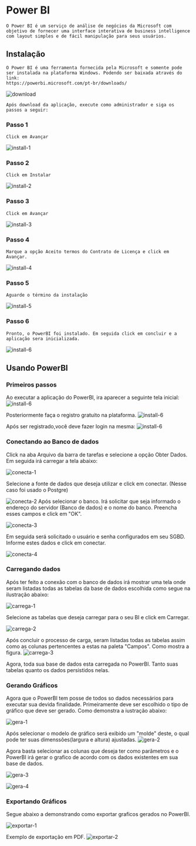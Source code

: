 # Power BI

    O Power BI é um serviço de análise de negócios da Microsoft com objetivo de fornecer uma interface interativa de business intelligence com layout simples e de fácil manipulação para seus usuários.

## Instalação

    O Power BI é uma ferramenta fornecida pela Microsoft e somente pode ser instalada na plataforma Windows. Podendo ser baixada através do link:  
    https://powerbi.microsoft.com/pt-br/downloads/
  
  ![download](/imagens/download.png)
  
    Após download da aplicação, execute como administrador e siga os passos a seguir:
  
  ### Passo 1

    Click em Avançar
  
  ![install-1](/imagens/install-1.png)

  ### Passo 2
    Click em Instalar

  ![install-2](/imagens/install-2.png)

  ### Passo 3
    Click em Avançar

  ![install-3](/imagens/install-3.png)
  ### Passo 4
    Marque a opção Aceito termos do Contrato de Licença e click em Avançar.

  ![install-4](/imagens/install-4.png)
  ### Passo 5
    Aguarde o término da instalação

  ![install-5](/imagens/install-5.png)
  ### Passo 6
    Pronto, o PowerBI foi instalado. Em seguida click em concluir e a aplicação sera inicializada.
  ![install-6](/imagens/install-6.png)


## Usando PowerBI

### Primeiros passos
  Ao executar a aplicação do PowerBI, ira aparecer a seguinte tela inicial:
![install-6](/imagens/home.png)

  Posteriormente faça o registro gratuito na plataforma.
![install-6](/imagens/register.png)
  
  Após ser registrado,você deve fazer login na mesma:
![install-6](/imagens/login.png)


### Conectando ao Banco de dados
  Click na aba Arquivo da barra de tarefas e selecione a opção Obter Dados. Em seguida irá carregar a tela abaixo:

![conecta-1](/imagens/obter-dados-1.png)

  Selecione a fonte de dados que deseja utilizar e click em conectar. (Nesse caso foi usado o Postgre)


![conecta-2](/imagens/obter-dados-2.png)
  Após selecionar o banco. Irá solicitar que seja informado o endereço do servidor (Banco de dados) e o nome do banco. Preencha esses campos e click em "OK".

![conecta-3](/imagens/obter-dados-3.png)

  Em seguida será solicitado o usuário e senha configurados em seu SGBD. Informe estes dados e click em conectar.

![conecta-4](/imagens/obter-dados-4.png)


### Carregando dados
  Após ter feito a conexão com o banco de dados irá mostrar uma tela onde seram listadas todas as tabelas da base de dados escolhida como segue na ilustração abaixo:

![carrega-1](/imagens/obter-dados-5.png)

  Selecione as tabelas que deseja carregar para o seu BI e click em Carregar.

![carrega-2](/imagens/obter-dados-7.png)

  Após concluir o processo de carga, seram listadas todas as tabelas assim como as colunas pertencentes a estas na paleta "Campos". Como mostra a figura.
![carrega-3](/imagens/obter-dados-8.png)

  Agora, toda sua base de dados esta carregada no PowerBI. Tanto suas tabelas quanto os dados persistidos nelas.

### Gerando Gráficos
  Agora que o PowerBI tem posse de todos so dados necessários para executar sua devida finalidade. Primeiramente deve ser escolhido o tipo de gráfico que deve ser gerado. Como demonstra a iustração abaixo:

![gera-1](/imagens/gera-1.png)

  Após selecionar o modelo de gráfico será exibido um "molde" deste, o qual pode ter suas dimenssões(largura e altura) ajustadas.
![gera-2](/imagens/gera-2.png)

  Agora basta selecionar as colunas que deseja ter como parâmetros e o PowerBI irá gerar o grafico de acordo com os dados existentes em sua base de dados.

![gera-3](/imagens/gera-3.png)

![gera-4](/imagens/gera-4.png)

### Exportando Gráficos

  Segue abaixo a demonstrando como exportar graficos gerados no PowerBI.

![exportar-1](/imagens/exportar.png)

  Exemplo de exportação em PDF.
![exportar-2](/imagens/pdf-export.png)
